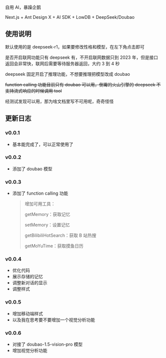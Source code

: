 自用 AI，暴躁企鹅

Next.js + Ant Design X + AI SDK + LowDB + DeepSeek/Doubao

## 使用说明

默认使用的是 deepseek-r1，如果要修改性格和模型，在左下角点击即可

是否开启联网功能只有 deepseek 有，不开启联网数据只到 2023 年，但是接口返回会非常快，联网后需要等待服务器返回，大约 3 到 4 秒

deepseek 固定开启了推理功能，不想要推理把模型改成 doubao

~~function calling 功能目前只有 doubao 可以用，倒霉的火山引擎的 deepseek 不支持流式响应的时候调用 tool~~

经测试发现可以用，那为啥文档里写不可用呢，奇奇怪怪

## 更新日志

### v0.0.1

- 基本能完成了，可以正常使用了

### v0.0.2

- 添加了 doubao 模型

### v0.0.3

- 添加了 function calling 功能

  > 增加可用工具：
  >
  > getMemory：获取记忆
  >
  > setMemory：设置记忆
  >
  > getBilibiliHotSearch：获取 B 站热搜
  >
  > getMoYuTime：获取摸鱼日历

### v0.0.4

- 优化代码
- 展示存储的记忆
- 调整新对话的显示
- 调整样式

### v0.0.5

- 增加移动端样式
- 以及我在思考要不要增加一个视觉分析功能

### v0.0.6

- 对接了 doubao-1.5-vision-pro 模型
- 增加视觉分析功能
